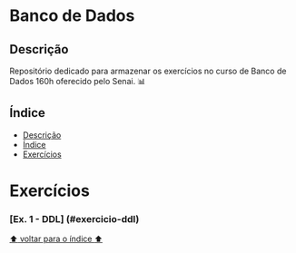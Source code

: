 # Banco de Dados

## Descrição
Repositório dedicado para armazenar os exercícios no curso de Banco de Dados 160h oferecido pelo Senai. 📊

## Índice
* [Descrição](#descrição)
* [Índice](#índice)
* [Exercícios](#exercícios)

# Exercícios

### [Ex. 1 - DDL] (#exercicio-ddl)


[:arrow_up: voltar para o índice :arrow_up:](#índice)


